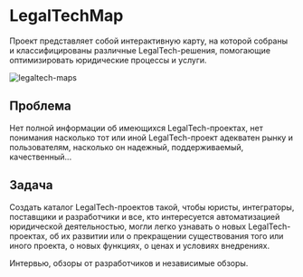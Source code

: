 # LegalTechMap
Проект представляет собой интерактивную карту, на которой собраны и классифицированы различные LegalTech-решения, помогающие оптимизировать юридические процессы и услуги.

![legaltech-maps](https://github.com/user-attachments/assets/0a62ec0e-1322-4b9f-b6d9-9d31853c4f53)

## Проблема

Нет полной информации об имеющихся LegalTech-проектах, нет понимания насколько тот или иной LegalTech-проект адекватен рынку и пользователям, насколько он надежный, поддерживаемый, качественный...

## Задача

Создать каталог LegalTech-проектов такой, чтобы юристы, интеграторы, поставщики и разработчики и все, кто интересуется автоматизацией юридической деятельностью, могли легко узнавать о новых LegalTech-проектах, об их развитии или о прекращении существования того или иного проекта, о новых функциях, о ценах и условиях внедрениях. 

Интервью, обзоры от разработчиков и независимые обзоры. 
